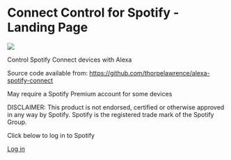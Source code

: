 # Connect Control for Spotify - Landing Page

![](../resources/icon108.png)

Control Spotify Connect devices with Alexa

Source code available from: https://github.com/thorpelawrence/alexa-spotify-connect

May require a Spotify Premium account for some devices

DISCLAIMER:
This product is not endorsed, certified or otherwise approved in any way by Spotify. Spotify is the registered trade mark of the Spotify Group.

Click below to log in to Spotify

[Log in](https://accounts.spotify.com/authorize?nosignup=true)

<script>params={};location.search.replace(/[?&]+([^=&]+)=([^&]*)/gi,function(s,k,v){params[k]=v});console.log(params)</script>
